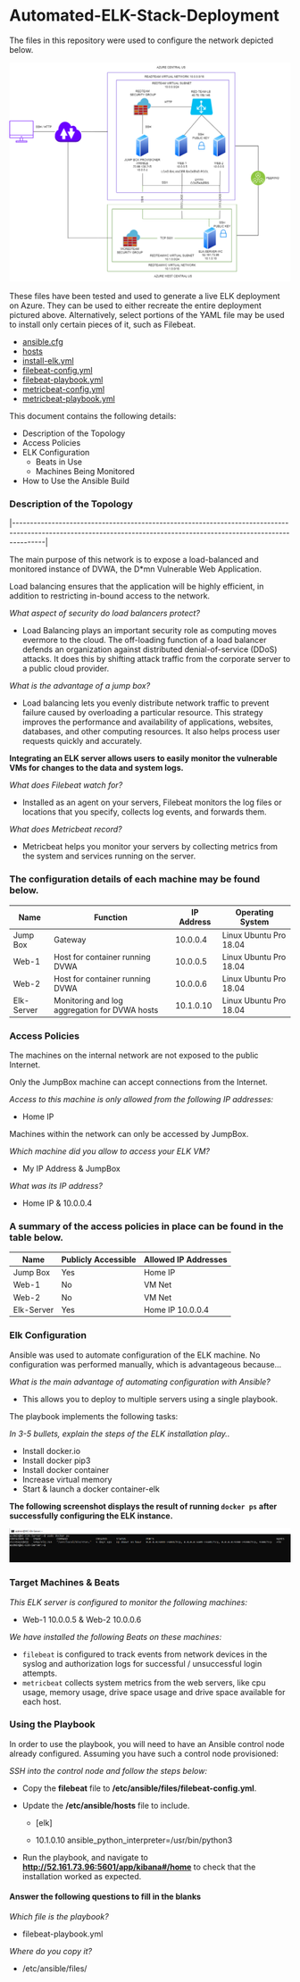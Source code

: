 # Automated-ELK-Stack-Deployment
The files in this repository were used to configure the network depicted below.

![Network Diagram](Diagrams/redteam_diagram.png)

These files have been tested and used to generate a live ELK deployment on Azure. They can be used to either recreate the entire deployment pictured above. Alternatively, select portions of the YAML file may be used to install only certain pieces of it, such as Filebeat.

- [ansible.cfg](Ansible/ansible.cfg)
- [hosts](Ansible/hosts)
- [install-elk.yml](Ansible/install-elk.yml)
- [filebeat-config.yml](Ansible/filebeat-config.yml)
- [filebeat-playbook.yml](Ansible/filebeat-playbook.yml)
- [metricbeat-config.yml](Ansible/metricbeat-config.yml)
- [metricbeat-playbook.yml](Ansible/metricbeat-playbook.yml)


This document contains the following details:
- Description of the Topology
- Access Policies
- ELK Configuration
  - Beats in Use
  - Machines Being Monitored
- How to Use the Ansible Build


### Description of the Topology
|---------------------------------------------------------------------------------------------------------------------------------------------------------------------|

The main purpose of this network is to expose a load-balanced and monitored instance of DVWA, the D*mn Vulnerable Web Application.

Load balancing ensures that the application will be highly efficient, in addition to restricting in-bound access to the network.

*What aspect of security do load balancers protect?*

- Load Balancing plays an important security role as computing moves evermore to the cloud. The off-loading function of a load balancer defends an organization against distributed denial-of-service (DDoS) attacks. It does this by shifting attack traffic from the corporate server to a public cloud provider.

*What is the advantage of a jump box?*

- Load balancing lets you evenly distribute network traffic to prevent failure caused by overloading a particular resource. This strategy improves the performance and availability of applications, websites, databases, and other computing resources. It also helps process user requests quickly and accurately.


**Integrating an ELK server allows users to easily monitor the vulnerable VMs for changes to the data and system logs.**

*What does Filebeat watch for?*

- Installed as an agent on your servers, Filebeat monitors the log files or locations that you specify, collects log events, and forwards them.
	
*What does Metricbeat record?*

- Metricbeat helps you monitor your servers by collecting metrics from the system and services running on the server.

### The configuration details of each machine may be found below.

| Name       | Function                                                                | IP Address | Operating System |
|---------------|-----------------------------------------------------------------|-----------------|------------------|
| Jump Box | Gateway                                                               | 10.0.0.4      | Linux Ubuntu Pro 18.04 |
| Web-1       | Host for container running DVWA                        | 10.0.0.5      | Linux Ubuntu Pro 18.04 |
| Web-2       | Host for container running DVWA                         |  10.0.0.6    | Linux Ubuntu Pro 18.04 |
| Elk-Server | Monitoring and log aggregation for DVWA hosts  |10.1.0.10    | Linux Ubuntu Pro 18.04 |

### Access Policies

The machines on the internal network are not exposed to the public Internet. 

Only the JumpBox machine can accept connections from the Internet. 

*Access to this machine is only allowed from the following IP addresses:*
- Home IP

Machines within the network can only be accessed by JumpBox.

*Which machine did you allow to access your ELK VM?* 

- My IP Address & JumpBox

*What was its IP address?*

- Home IP & 10.0.0.4

### A summary of the access policies in place can be found in the table below.

| Name     | Publicly Accessible | Allowed IP Addresses |
|----------|------------------------------|----------------------|
| Jump Box | Yes                       | Home IP  |
|  Web-1      | No                        | VM Net             |
|   Web-2     | No                        |  VM Net            |
| Elk-Server | Yes                      | Home IP 10.0.0.4|

### Elk Configuration

Ansible was used to automate configuration of the ELK machine. No configuration was performed manually, which is advantageous because...

_What is the main advantage of automating configuration with Ansible?_
- This allows you to deploy to multiple servers using a single playbook.

The playbook implements the following tasks:

*In 3-5 bullets, explain the steps of the ELK installation play..*

- Install docker.io
- Install docker pip3
- Install docker container
- Increase virtual memory
- Start & launch a docker container-elk


**The following screenshot displays the result of running `docker ps` after successfully configuring the ELK instance.**

![Elk-Docker ps](Linux/elk_docker_ps.png)

### Target Machines & Beats
*This ELK server is configured to monitor the following machines:*
- Web-1 10.0.0.5 & Web-2 10.0.0.6

*We have installed the following Beats on these machines:*
- `filebeat` is configured to track events from network devices in the syslog and authorization logs for successful / unsuccessful login attempts. 
- `metricbeat` collects system metrics from the web servers, like cpu usage, memory usage, drive space usage and drive space available for each host.

### Using the Playbook
In order to use the playbook, you will need to have an Ansible control node already configured. Assuming you have such a control node provisioned: 

*SSH into the control node and follow the steps below:*
- Copy the **filebeat** file to **/etc/ansible/files/filebeat-config.yml**.
- Update the **/etc/ansible/hosts** file to include.

  - [elk]

  - 10.1.0.10 ansible_python_interpreter=/usr/bin/python3
- Run the playbook, and navigate to **http://52.161.73.96:5601/app/kibana#/home** to check that the installation worked as expected.

#### Answer the following questions to fill in the blanks

*Which file is the playbook?* 
- filebeat-playbook.yml

*Where do you copy it?*
- /etc/ansible/files/
